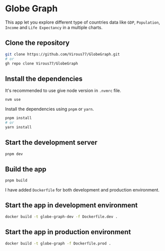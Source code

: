 # Globe Graph

This app let you explore different type of countries data like `GDP`, `Population`, `Income` and `Life Expectancy` in a multiple charts.

## Clone the repository

```bash
git clone https://github.com/Virous77/GlobeGraph.git
# or
gh repo clone Virous77/GlobeGraph
```

## Install the dependencies

It's recommended to use give node version in `.nvmrc` file.

```bash
nvm use
```

Install the dependencies using `pnpm` or `yarn`.

```bash
pnpm install
# or
yarn install
```

## Start the development server

```bash
pnpm dev
```

## Build the app

```bash
pnpm build
```

I have added `Dockerfile` for both development and production environment.

## Start the app in development environment

```bash
docker build -t globe-graph-dev -f Dockerfile.dev .
```

## Start the app in production environment

```bash
docker build -t globe-graph -f Dockerfile.prod .
```